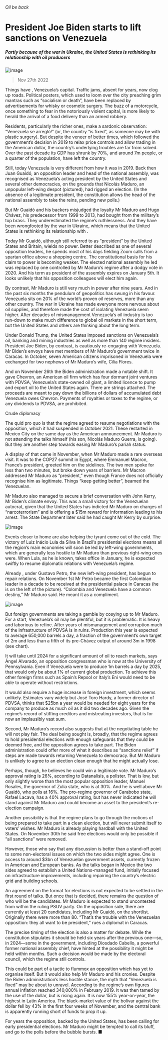 ###### Oil be back
# President Joe Biden starts to lift sanctions on Venezuela 
##### Partly because of the war in Ukraine, the United States is rethinking its relationship with oil producers 
![image](images/20221203_AMP001.jpg) 
> Nov 27th 2022 
Things have , Venezuela’s capital. Traffic jams, absent for years, now clog up roads. Political posters, which used to loom over the city preaching grim mantras such as “socialism or death”, have been replaced by advertisements for whisky or cosmetic surgery. The buzz of a motorcycle, once something to fear in the notoriously violent capital, is more likely to herald the arrival of a food delivery than an armed robbery.
Residents, particularly the richer ones, make a sardonic observation: “Venezuela se arregló!” (or, the country “is fixed”, as someone may be with plastic surgery). But despite the veneer of better times, which followed the government’s decision in 2019 to relax price controls and allow trading in the American dollar, the country’s underlying troubles are far from solved. Over the past decade its GDP has shrunk by 70%, and around 7m people, or a quarter of the population, have left the country. 
Still, today Venezuela is very different from how it was in 2019. Back then Juan Guaidó, an opposition leader and head of the national assembly, was recognised as Venezuela’s acting president by the United States and several other democracies, on the grounds that Nicolás Maduro, an unpopular left-wing despot (pictured), had rigged an election. (In the absence of a legitimate president, the constitution allows the head of the national assembly to take the reins, pending new polls.) 
But Mr Guaidó and his backers misjudged the loyalty Mr Maduro and Hugo Chávez, his predecessor from 1999 to 2013, had bought from the military’s top brass. They underestimated the regime’s ruthlessness. And they have been wrongfooted by the war in Ukraine, which means that the United States is rethinking its relationship with . 
Today Mr Guaidó, although still referred to as “president” by the United States and Britain, wields no power. Better described as one of several opposition leaders, he spends most of his days fielding Zoom calls from a spartan office above a shopping centre. The constitutional basis for his claim to power is becoming weaker. The elected national assembly he led was replaced by one controlled by Mr Maduro’s regime after a dodgy vote in 2020. And his term as president of the assembly expires on January 5th. It looks unlikely that his opposition colleagues will elect him again.
By contrast, Mr Maduro is still very much in power after nine years. And in the past six months the pendulum of geopolitics has swung in his favour. Venezuela sits on 20% of the world’s proven oil reserves, more than any other country. The war in Ukraine has made everyone more nervous about oil supplies, and therefore made the cost of isolating Venezuela seem higher. After decades of mismanagement Venezuela’s oil industry is too run-down to make much difference to global oil markets in the short term, but the United States and others are thinking about the long term. 
Under Donald Trump, the United States imposed sanctions on Venezuela’s oil, banking and mining industries as well as more than 140 regime insiders. President Joe Biden, by contrast, is cautiously re-engaging with Venezuela. Mr Biden’s envoys have met members of Mr Maduro’s government twice in Caracas. In October, seven American citizens imprisoned in Venezuela were exchanged for two nephews of Mr Maduro’s wife, Cilia Flores. 
And on November 26th the Biden administration made a notable shift. It gave Chevron, an American oil firm which has four dormant joint ventures with PDVSA, Venezuela’s state-owned oil giant, a limited licence to pump and export oil to the United States again. There are strings attached. The proceeds are meant to pay down the billions of dollars of accumulated debt Venezuela owes Chevron. Payments of royalties or taxes to the regime, or any dividends to PDVSA, are prohibited.
Crude diplomacy
The quid pro quo is that the regime agreed to resume negotiations with the opposition, which it had suspended in October 2021. These restarted in Mexico City on the same day as the American announcement. Mr Maduro is not attending the talks himself (his son, Nicolás Maduro Guerra, is going). But they are another step towards easing Mr Maduro’s pariah status.
A display of that came in November, when Mr Maduro made a rare overseas visit. It was to the COP27 summit in Egypt, where Emmanuel Macron, France’s president, greeted him on the sidelines. The two men spoke for less than two minutes, but broke down years of barriers. Mr Macron addressed Mr Maduro as “president,” even though France does not officially recognise him as legitimate. Things “keep getting better”, beamed the Venezuelan.
Mr Maduro also managed to secure a brief conversation with John Kerry, Mr Biden’s climate envoy. This was a small victory for the Venezuelan autocrat, given that the United States has indicted Mr Maduro on charges of “narcoterrorism” and is offering a $15m reward for information leading to his arrest. The State Department later said he had caught Mr Kerry by surprise.
![image](images/20221203_AMP002.jpg) 

Events closer to home are also helping the tyrant come out of the cold. The victory of Luiz Inácio Lula da Silva in Brazil’s presidential elections means all the region’s main economies will soon be led by left-wing governments, which are generally less hostile to Mr Maduro than previous right-wing ones were. When Lula, as he is known, takes office in January, he is expected swiftly to resume diplomatic relations with Venezuela’s regime. 
Already , under Gustavo Petro, the new left-wing president, has begun to repair relations. On November 1st Mr Petro became the first Colombian leader in a decade to be received at the presidential palace in Caracas (he is on the left of the picture). “Colombia and Venezuela have a common destiny,” Mr Maduro said. He meant it as a compliment.
![image](images/20221203_AMC892.png) 

But foreign governments are taking a gamble by cosying up to Mr Maduro. For a start, Venezuela’s oil may be plentiful, but it is problematic. It is heavy and laborious to refine. After years of mismanagement and corruption much of the infrastructure of PDVSA is in ruins. Production this year is expected to average 650,000 barrels a day, a fraction of the government’s own target of 2m and less than a fifth of its pre-Chávez output of around 3m in 1998 (see chart). 
It will take until 2024 for a significant amount of oil to reach markets, says Ángel Alvarado, an opposition congressman who is now at the University of Pennsylvania. Even if Venezuela were to produce 1m barrels a day by 2025, that would only be about 1% of current global production. To achieve this other foreign firms such as Spain’s Repsol or Italy’s Eni would need to be able to operate without restrictions. 
It would also require a huge increase in foreign investment, which seems unlikely. Estimates vary widely but José Toro Hardy, a former director of PDVSA, thinks that $25bn a year would be needed for eight years for the company to produce as much oil as it did two decades ago. Given the regime’s record of stiffing creditors and mistreating investors, that is for now an implausibly vast sum. 
Second, Mr Maduro’s record also suggests that at the negotiating table he will not play fair. The deal being sought is, broadly, that the regime agrees to hold presidential elections with enough safeguards that they could be deemed free, and the opposition agrees to take part. The Biden administration could offer more of what it describes as “sanctions relief” if steps are made towards returning Venezuela to democracy. But Mr Maduro is unlikely to agree to an election clean enough that he might actually lose. 
Perhaps, though, he believes he could win a legitimate vote. Mr Maduro’s approval rating is 26%, according to Datanalisis, a pollster. That is low, but only slightly worse than the most popular opposition leader, Manuel Rosales, the governor of Zulia state, who is at 30%. And he is well above Mr Guaidó, who polls at 16%. The pro-regime governor of Carabobo state, Rafael Lacava, has a 40% approval rating, but has never indicated he will stand against Mr Maduro and could become an asset to the president’s re-election campaign. 
Another possibility is that the regime plans to go through the motions of being prepared to take part in a clean election, but will never submit itself to voters’ wishes. Mr Maduro is already playing hardball with the United States. On November 30th he said free elections would only be possible if “all sanctions” were removed. 
However, those who say that any discussion is better than a stand-off point to some non-electoral issues on which the two sides might agree. One is access to around $3bn of Venezuelan government assets, currently frozen in American and European banks. As the talks began in Mexico the two sides agreed to establish a United Nations-managed fund, initially focused on infrastructure improvements, including repairing the country’s electric grid and building schools.
An agreement on the format for elections is not expected to be settled in the first round of talks. But once that is decided, there remains the question of who will be the candidates. Mr Maduro is expected to stand uncontested from within the ruling PSUV party. On the opposition side, there are currently at least 20 candidates, including Mr Guaidó, on the shortlist. Originally there were more than 80. “That’s the trouble with the Venezuelan opposition: they all want to be president,” rues a diplomat in Caracas. 
The precise timing of the election is also a matter for debate. While the constitution stipulates it should be held six years after the previous one—so, in 2024—some in the government, including Diosdado Cabello, a powerful former national assembly chief, have hinted at the possibility it might be held within months. Such a decision would be made by the electoral council, which the regime still controls.
This could be part of a tactic to flummox an opposition which has yet to organise itself. But it would also help Mr Maduro and his cronies. Despite the Biden administration’s less hostile stance, the myth that “Venezuela is fixed” may be about to unravel. According to the regime’s own figures annual inflation reached 340,000% in February 2019. It was then tamed by the use of the dollar, but is rising again. It is now 155% year-on-year, the highest in Latin America. The black-market value of the bolívar against the dollar fell by 43% in the first four weeks of November, and the central bank is apparently running short of funds to prop it up. 
For years the opposition, backed by the United States, has been calling for early presidential elections. Mr Maduro might be tempted to call its bluff, and go to the polls before the bubble bursts. ■

